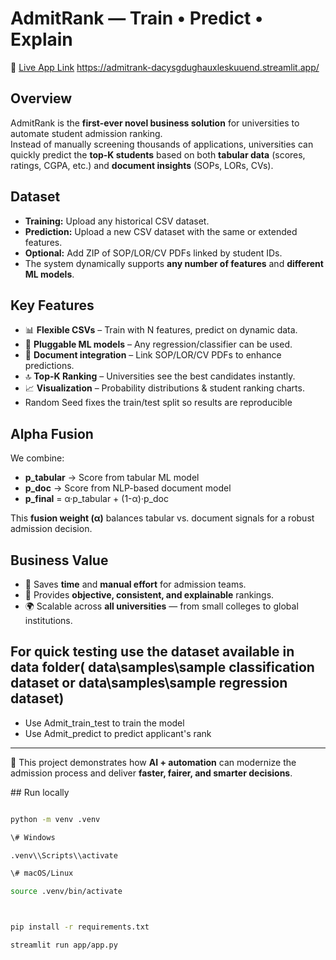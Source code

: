 # AdmitRank — Train • Predict • Explain

📌 [Live App Link](#)  https://admitrank-dacysgdughauxleskuuend.streamlit.app/
## Overview
AdmitRank is the **first-ever novel business solution** for universities to automate student admission ranking.  
Instead of manually screening thousands of applications, universities can quickly predict the **top-K students** based on both **tabular data** (scores, ratings, CGPA, etc.) and **document insights** (SOPs, LORs, CVs).

## Dataset
- **Training:** Upload any historical CSV dataset.  
- **Prediction:** Upload a new CSV dataset with the same or extended features.  
- **Optional:** Add ZIP of SOP/LOR/CV PDFs linked by student IDs.  
- The system dynamically supports **any number of features** and **different ML models**.

## Key Features
- 📊 **Flexible CSVs** – Train with N features, predict on dynamic data.  
- 🤖 **Pluggable ML models** – Any regression/classifier can be used.  
- 📑 **Document integration** – Link SOP/LOR/CV PDFs to enhance predictions.  
- 🔝 **Top-K Ranking** – Universities see the best candidates instantly.  
- 📈 **Visualization** – Probability distributions & student ranking charts.
- Random Seed fixes the train/test split so results are reproducible

## Alpha Fusion
We combine:
- **p_tabular** → Score from tabular ML model  
- **p_doc** → Score from NLP-based document model  
- **p_final** = α·p_tabular + (1-α)·p_doc  

This **fusion weight (α)** balances tabular vs. document signals for a robust admission decision.

## Business Value 
- 🚀 Saves **time** and **manual effort** for admission teams.  
- 🎯 Provides **objective, consistent, and explainable** rankings.  
- 🌍 Scalable across **all universities** — from small colleges to global institutions.

## For quick testing use the dataset available in data folder( data\samples\sample classification dataset or  data\samples\sample regression dataset) 
- Use Admit_train_test to train the model 
- Use Admit_predict to predict applicant's rank


---



🔗 This project demonstrates how **AI + automation** can modernize the admission process and deliver **faster, fairer, and smarter decisions**.



\## Run locally



```bash

python -m venv .venv

\# Windows

.venv\\Scripts\\activate

\# macOS/Linux

source .venv/bin/activate



pip install -r requirements.txt

streamlit run app/app.py



